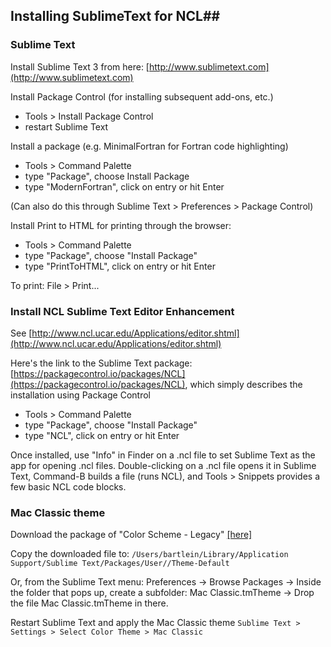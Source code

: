 ## Installing SublimeText for NCL##

### Sublime Text ###

Install Sublime Text 3 from here:  [http://www.sublimetext.com](http://www.sublimetext.com)

Install Package Control (for installing subsequent add-ons, etc.)

- Tools > Install Package Control
- restart Sublime Text

Install a package (e.g. MinimalFortran for Fortran code highlighting)

- Tools > Command Palette
- type "Package", choose Install Package
- type "ModernFortran", click on entry or hit Enter

(Can also do this through Sublime Text > Preferences > Package Control)

Install Print to HTML for printing through the browser:

- Tools > Command Palette
- type "Package", choose "Install Package"
- type "PrintToHTML", click on entry or hit Enter

To print:	File > Print...

### Install NCL Sublime Text Editor Enhancement ##

See [http://www.ncl.ucar.edu/Applications/editor.shtml](http://www.ncl.ucar.edu/Applications/editor.shtml)

Here's the link to the Sublime Text package:  [https://packagecontrol.io/packages/NCL](https://packagecontrol.io/packages/NCL), which simply describes the installation using Package Control

- Tools > Command Palette
- type "Package", choose "Install Package"
- type "NCL", click on entry or hit Enter

Once installed, use "Info" in Finder on a .ncl file to set Sublime Text as the app for opening .ncl files.  Double-clicking on a .ncl file opens it in Sublime Text, Command-B builds a file (runs NCL), and Tools > Snippets provides a few basic NCL code blocks.

### Mac Classic theme ###

Download the package of "Color Scheme - Legacy" [[here]](https://github.com/SublimeText/LegacyColorSchemes) 

Copy the downloaded file to: `/Users/bartlein/Library/Application Support/Sublime Text/Packages/User//Theme-Default`

Or, from the Sublime Text menu: Preferences -> Browse Packages -> Inside the folder that pops up, create a subfolder: Mac Classic.tmTheme -> Drop the file Mac Classic.tmTheme in there.

Restart Sublime Text and apply the Mac Classic theme `Sublime Text > Settings > Select Color Theme > Mac Classic`
